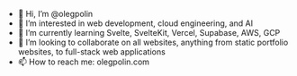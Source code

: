 - 👋 Hi, I’m @olegpolin
- 👀 I’m interested in web development, cloud engineering, and AI
- 🌱 I’m currently learning Svelte, SvelteKit, Vercel, Supabase, AWS, GCP
- 💞️ I’m looking to collaborate on all websites, anything from static portfolio websites, to full-stack web applications
- 📫 How to reach me: olegpolin.com

<!---
olegpolin/olegpolin is a ✨ special ✨ repository because its `README.md` (this file) appears on your GitHub profile.
You can click the Preview link to take a look at your changes.
--->
